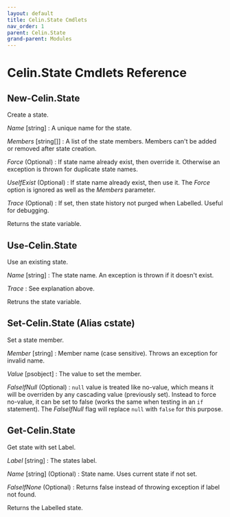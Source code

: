 ```yaml
---
layout: default
title: Celin.State Cmdlets
nav_order: 1
parent: Celin.State
grand-parent: Modules
---
```


# Celin.State Cmdlets Reference

## New-Celin.State

Create a state.

_Name_ [string]
: A unique name for the state.

_Members_ [string[]]
: A list of the state members.  Members can't be added or removed after state creation.

_Force_ (Optional)
: If state name already exist, then override it.  Otherwise an exception is thrown for duplicate state names.

_UseIfExist_ (Optional)
: If state name already exist, then use it.  The _Force_ option is ignored as well as the _Members_ parameter.

_Trace_ (Optional)
: If set, then state history not purged when Labelled.  Useful for debugging.

Returns the state variable.

## Use-Celin.State

Use an existing state.

_Name_ [string]
: The state name.  An exception is thrown if it doesn't exist.

_Trace_
: See explanation above.

Retruns the state variable.

## Set-Celin.State (Alias cstate)

Set a state member.

_Member_ [string]
: Member name (case sensitive).  Throws an exception for invalid name. 

_Value_ [psobject]
: The value to set the member.

_FalseIfNull_ (Optional)
: `null` value is treated like no-value, which means it will be overriden by any cascading value (previously set).  Instead to force no-value, it can be set to false (works the same when testing in an `if` statement).  The _FalseIfNull_ flag will replace `null` with `false` for this purpose.

## Get-Celin.State

Get state with set Label.

_Label_ [string]
: The states label.

_Name_ [string] (Optional)
: State name.  Uses current state if not set.

_FalseIfNone_ (Optional)
: Returns false instead of throwing exception if label not found.

Returns the Labelled state.
